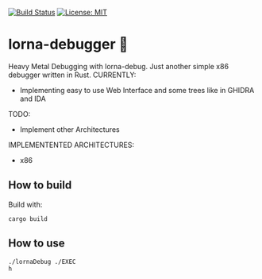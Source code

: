 [![Build Status](https://app.travis-ci.com/lona9a/lorna-debugger.svg?branch=main)](https://app.travis-ci.com/lona9a/lorna-debugger)
[![License: MIT](https://img.shields.io/badge/License-MIT-yellow.svg)](https://opensource.org/licenses/MIT)
# lorna-debugger :robot:	
Heavy Metal Debugging with lorna-debug. Just another simple x86 debugger written in Rust. 
CURRENTLY:
- Implementing easy to use Web Interface and some trees like in GHIDRA and IDA

TODO:
- Implement other Architectures

IMPLEMENTENTED ARCHITECTURES:
- x86

## How to build

Build with:

    cargo build

## How to use

    ./lornaDebug ./EXEC
    h
